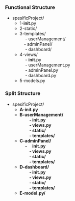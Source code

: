 ### Functional Structure

- spesificProject/
  - 1-__init__.py
  - 2-static/
  - 3-templates/ <br/>
        - userManagement/ <br/>
        - adminPanel/ <br/>
        - dashboard/  <br/>
  - 4-views/ <br/>
        - __init__.py <br/>
        - userManagement.py <br/>
        - adminPanel.py <br/>
        - dashboard.py <br/>
  - 5-models.py

### Split Structure

- spesificProject/
  - <b>A-__init__.py <b>   <br/>
  - <b>B-userManagement/</b>  <br/>
        - __init__.py  <br/>
        - views.py     <br/>
        - static/      <br/>
        - templates/   <br/>
  - <b>C-adminPanel/</b>  <br/>
        -  __init__.py  <br/>
        - views.py      <br/>
        - static/       <br/>
        - templates/    <br/>
  - <b>D-dashboard/</b>  <br/>
        - __init__.py   <br/>
        - views.py      <br/>
        - static/       <br/>
        - templates/    <br/>
  - <b>E-model.py/</b>  <br/>  
